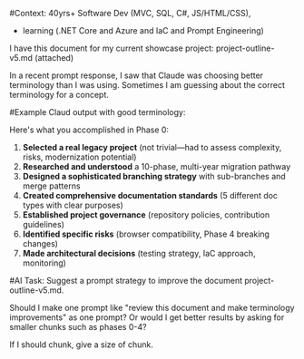 #Context: 40yrs+ Software Dev (MVC, SQL, C#, JS/HTML/CSS),
- learning (.NET Core and Azure and IaC and Prompt Engineering)

I have this document for my current showcase project: project-outline-v5.md (attached)

In a recent prompt response, I saw that Claude was choosing better terminology than I was using.  Sometimes I am guessing about the correct terminology for a concept.

#Example Claud output with good terminology:

Here's what you accomplished in Phase 0:

1. **Selected a real legacy project** (not trivial—had to assess complexity, risks, modernization potential)
2. **Researched and understood** a 10-phase, multi-year migration pathway
3. **Designed a sophisticated branching strategy** with sub-branches and merge patterns
4. **Created comprehensive documentation standards** (5 different doc types with clear purposes)
5. **Established project governance** (repository policies, contribution guidelines)
6. **Identified specific risks** (browser compatibility, Phase 4 breaking changes)
7. **Made architectural decisions** (testing strategy, IaC approach, monitoring)



#AI Task:
Suggest a prompt strategy to improve the document project-outline-v5.md.

Should I make one prompt like "review this document and make terminology improvements" as one prompt?  Or would I get better results by asking for smaller chunks such as phases 0-4?

If I should chunk, give a size of chunk.
